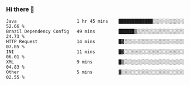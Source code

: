 ### Hi there 👋

<!--START_SECTION:waka-->

```text
Java                       1 hr 45 mins    █████████████░░░░░░░░░░░░   52.66 %
Brazil Dependency Config   49 mins         ██████▒░░░░░░░░░░░░░░░░░░   24.73 %
HTTP Request               14 mins         █▓░░░░░░░░░░░░░░░░░░░░░░░   07.05 %
INI                        11 mins         █▓░░░░░░░░░░░░░░░░░░░░░░░   06.01 %
XML                        9 mins          █▒░░░░░░░░░░░░░░░░░░░░░░░   04.83 %
Other                      5 mins          ▓░░░░░░░░░░░░░░░░░░░░░░░░   02.55 %
```

<!--END_SECTION:waka-->

<!--
**jerry-shao/jerry-shao** is a ✨ _special_ ✨ repository because its `README.md` (this file) appears on your GitHub profile.

Here are some ideas to get you started:

- 🔭 I’m currently working on ...
- 🌱 I’m currently learning ...
- 👯 I’m looking to collaborate on ...
- 🤔 I’m looking for help with ...
- 💬 Ask me about ...
- 📫 How to reach me: ...
- 😄 Pronouns: ...
- ⚡ Fun fact: ...
-->
